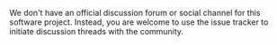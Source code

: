 We don't have an official discussion forum or social channel for this software project. Instead, you are welcome to use the issue tracker to initiate discussion threads with the community.
